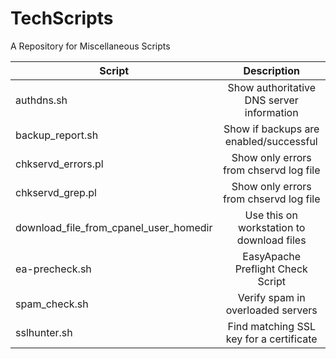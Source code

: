 TechScripts
===========

A Repository for Miscellaneous Scripts

| Script | Description |
| ------------- |:-------------:|
| authdns.sh | Show authoritative DNS server information |
| backup_report.sh | Show if backups are enabled/successful |
| chkservd_errors.pl | Show only errors from chservd log file |
| chkservd_grep.pl | Show only errors from chservd log file |
| download_file_from_cpanel_user_homedir | Use this on workstation to download files |
| ea-precheck.sh | EasyApache Preflight Check Script |
| spam_check.sh | Verify spam in overloaded servers |
| sslhunter.sh | Find matching SSL key for a certificate |
